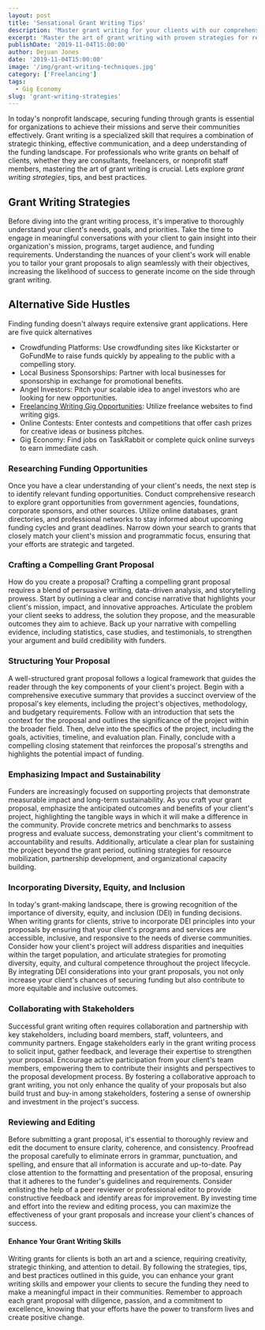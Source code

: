 ```yaml
---
layout: post
title: 'Sensational Grant Writing Tips'
description: 'Master grant writing for your clients with our comprehensive guide. Find strategies, tips, and best practices to craft compelling proposals successfully.'
excerpt: 'Master the art of grant writing with proven strategies for research, proposal development, and stakeholder collaboration to secure funding for your clients.'
publishDate: '2019-11-04T15:00:00'
author: Dejuan Jones
date: '2019-11-04T15:00:00'
image: '/img/grant-writing-techniques.jpg'
category: ['Freelancing']
tags:
  - Gig Economy
slug: 'grant-writing-strategies'
---
```


In today's nonprofit landscape, securing funding through grants is essential for organizations to achieve their missions and serve their communities effectively. Grant writing is a specialized skill that requires a combination of strategic thinking, effective communication, and a deep understanding of the funding landscape. For professionals who write grants on behalf of clients, whether they are consultants, freelancers, or nonprofit staff members, mastering the art of grant writing is crucial. Lets explore _grant writing strategies_, tips, and best practices.

## Grant Writing Strategies

Before diving into the grant writing process, it's imperative to thoroughly understand your client's needs, goals, and priorities. Take the time to engage in meaningful conversations with your client to gain insight into their organization's mission, programs, target audience, and funding requirements. Understanding the nuances of your client's work will enable you to tailor your grant proposals to align seamlessly with their objectives, increasing the likelihood of success to generate income on the side through grant writing.

## Alternative Side Hustles

Finding funding doesn't always require extensive grant applications. Here are five quick alternatives

- Crowdfunding Platforms: Use crowdfunding sites like Kickstarter or GoFundMe to raise funds quickly by appealing to the public with a compelling story.
- Local Business Sponsorships: Partner with local businesses for sponsorship in exchange for promotional benefits.
- Angel Investors: Pitch your scalable idea to angel investors who are looking for new opportunities.
- [Freelancing Writing Gig Opportunities](/blog/find-freelance-writing-gigs): Utilize freelance websites to find writing gigs.
- Online Contests: Enter contests and competitions that offer cash prizes for creative ideas or business pitches.
- Gig Economy: Find jobs on TaskRabbit or complete quick online surveys to earn immediate cash.

### Researching Funding Opportunities

Once you have a clear understanding of your client's needs, the next step is to identify relevant funding opportunities. Conduct comprehensive research to explore grant opportunities from government agencies, foundations, corporate sponsors, and other sources. Utilize online databases, grant directories, and professional networks to stay informed about upcoming funding cycles and grant deadlines. Narrow down your search to grants that closely match your client's mission and programmatic focus, ensuring that your efforts are strategic and targeted.

### Crafting a Compelling Grant Proposal

How do you create a proposal? Crafting a compelling grant proposal requires a blend of persuasive writing, data-driven analysis, and storytelling prowess. Start by outlining a clear and concise narrative that highlights your client's mission, impact, and innovative approaches. Articulate the problem your client seeks to address, the solution they propose, and the measurable outcomes they aim to achieve. Back up your narrative with compelling evidence, including statistics, case studies, and testimonials, to strengthen your argument and build credibility with funders.

### Structuring Your Proposal

A well-structured grant proposal follows a logical framework that guides the reader through the key components of your client's project. Begin with a comprehensive executive summary that provides a succinct overview of the proposal's key elements, including the project's objectives, methodology, and budgetary requirements. Follow with an introduction that sets the context for the proposal and outlines the significance of the project within the broader field. Then, delve into the specifics of the project, including the goals, activities, timeline, and evaluation plan. Finally, conclude with a compelling closing statement that reinforces the proposal's strengths and highlights the potential impact of funding.

### Emphasizing Impact and Sustainability

Funders are increasingly focused on supporting projects that demonstrate measurable impact and long-term sustainability. As you craft your grant proposal, emphasize the anticipated outcomes and benefits of your client's project, highlighting the tangible ways in which it will make a difference in the community. Provide concrete metrics and benchmarks to assess progress and evaluate success, demonstrating your client's commitment to accountability and results. Additionally, articulate a clear plan for sustaining the project beyond the grant period, outlining strategies for resource mobilization, partnership development, and organizational capacity building.

### Incorporating Diversity, Equity, and Inclusion

In today's grant-making landscape, there is growing recognition of the importance of diversity, equity, and inclusion (DEI) in funding decisions. When writing grants for clients, strive to incorporate DEI principles into your proposals by ensuring that your client's programs and services are accessible, inclusive, and responsive to the needs of diverse communities. Consider how your client's project will address disparities and inequities within the target population, and articulate strategies for promoting diversity, equity, and cultural competence throughout the project lifecycle. By integrating DEI considerations into your grant proposals, you not only increase your client's chances of securing funding but also contribute to more equitable and inclusive outcomes.

### Collaborating with Stakeholders

Successful grant writing often requires collaboration and partnership with key stakeholders, including board members, staff, volunteers, and community partners. Engage stakeholders early in the grant writing process to solicit input, gather feedback, and leverage their expertise to strengthen your proposal. Encourage active participation from your client's team members, empowering them to contribute their insights and perspectives to the proposal development process. By fostering a collaborative approach to grant writing, you not only enhance the quality of your proposals but also build trust and buy-in among stakeholders, fostering a sense of ownership and investment in the project's success.

### Reviewing and Editing

Before submitting a grant proposal, it's essential to thoroughly review and edit the document to ensure clarity, coherence, and consistency. Proofread the proposal carefully to eliminate errors in grammar, punctuation, and spelling, and ensure that all information is accurate and up-to-date. Pay close attention to the formatting and presentation of the proposal, ensuring that it adheres to the funder's guidelines and requirements. Consider enlisting the help of a peer reviewer or professional editor to provide constructive feedback and identify areas for improvement. By investing time and effort into the review and editing process, you can maximize the effectiveness of your grant proposals and increase your client's chances of success.

#### Enhance Your Grant Writing Skills

Writing grants for clients is both an art and a science, requiring creativity, strategic thinking, and attention to detail. By following the strategies, tips, and best practices outlined in this guide, you can enhance your grant writing skills and empower your clients to secure the funding they need to make a meaningful impact in their communities. Remember to approach each grant proposal with diligence, passion, and a commitment to excellence, knowing that your efforts have the power to transform lives and create positive change.

